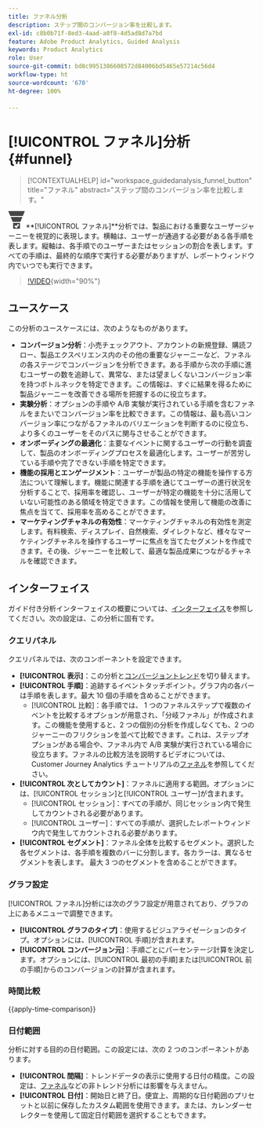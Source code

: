 ```yaml
---
title: ファネル分析
description: ステップ間のコンバージョン率を比較します。
exl-id: c8b0b71f-8ed3-4aad-a0f8-4d5ad8d7a7bd
feature: Adobe Product Analytics, Guided Analysis
keywords: Product Analytics
role: User
source-git-commit: bd8c9951386608572d84006bd5465e57214c56d4
workflow-type: ht
source-wordcount: '670'
ht-degree: 100%

---
```


# [!UICONTROL ファネル]分析 {#funnel}

<!-- markdownlint-disable MD034 -->

>[!CONTEXTUALHELP]
>id="workspace_guidedanalysis_funnel_button"
>title="ファネル"
>abstract="ステップ間のコンバージョン率を比較します。"

<!-- markdownlint-enable MD034 -->

![ConversionFunnel](/help/assets/icons/ConversionFunnel.svg)**[!UICONTROL ファネル&#x200B;]**分析では、製品における重要なユーザージャーニーを視覚的に表現します。横軸は、ユーザーが通過する必要がある各手順を表します。縦軸は、各手順でのユーザーまたはセッションの割合を表します。すべての手順は、最終的な順序で実行する必要がありますが、レポートウィンドウ内でいつでも実行できます。

>[!VIDEO](https://video.tv.adobe.com/v/3431281/?quality=12&learn=on&captions=jpn){width="90%"}

## ユースケース

この分析のユースケースには、次のようなものがあります。

* **コンバージョン分析**：小売チェックアウト、アカウントの新規登録、購読フロー、製品エクスペリエンス内のその他の重要なジャーニーなど、ファネルの各ステージでコンバージョンを分析できます。ある手順から次の手順に進むユーザーの数を追跡して、異常な、または望ましくないコンバージョン率を持つボトルネックを特定できます。この情報は、すぐに結果を得るために製品ジャーニーを改善できる場所を把握するのに役立ちます。
* **実験分析**：オプションの手順や A/B 実験が実行されている手順を含むファネルをまたいでコンバージョン率を比較できます。この情報は、最も高いコンバージョン率につながるファネルのバリエーションを判断するのに役立ち、より多くのユーザーをそのパスに関与させることができます。
* **オンボーディングの最適化**：主要なイベントに関するユーザーの行動を調査して、製品のオンボーディングプロセスを最適化します。ユーザーが苦労している手順や完了できない手順を特定できます。
* **機能の採用とエンゲージメント**：ユーザーが製品の特定の機能を操作する方法について理解します。機能に関連する手順を通じてユーザーの進行状況を分析することで、採用率を確認し、ユーザーが特定の機能を十分に活用していない可能性のある領域を特定できます。この情報を使用して機能の改善に焦点を当てて、採用率を高めることができます。
* **マーケティングチャネルの有効性**：マーケティングチャネルの有効性を測定します。有料検索、ディスプレイ、自然検索、ダイレクトなど、様々なマーケティングチャネルを操作するユーザーに焦点を当てたセグメントを作成できます。その後、ジャーニーを比較して、最適な製品成果につながるチャネルを確認できます。

## インターフェイス

ガイド付き分析インターフェイスの概要については、[インターフェイス](../overview.md#interface)を参照してください。次の設定は、この分析に固有です。

### クエリパネル

クエリパネルでは、次のコンポーネントを設定できます。

* **[!UICONTROL 表示]**：この分析と[コンバージョントレンド](conversion-trends.md)を切り替えます。
* **[!UICONTROL 手順]**：追跡するイベントタッチポイント。グラフ内の各バーは手順を表します。最大 10 個の手順を含めることができます。
   * [!UICONTROL 比較]：各手順では、 1 つのファネルステップで複数のイベントを比較するオプションが用意され、「分岐ファネル」が作成されます。この機能を使用すると、2 つの個別の分析を作成しなくても、2 つのジャーニーのフリクションを並べて比較できます。これは、ステップオプションがある場合や、ファネル内で A/B 実験が実行されている場合に役立ちます。ファネルの比較方法を説明するビデオについては、Customer Journey Analytics チュートリアルの[ファネル](https://experienceleague.adobe.com/ja/docs/customer-journey-analytics-learn/tutorials/guided-analysis/funnel)を参照してください。
* **[!UICONTROL 次としてカウント]**：ファネルに適用する範囲。オプションには、[!UICONTROL セッション]と[!UICONTROL ユーザー]が含まれます。
   * [!UICONTROL セッション]：すべての手順が、同じセッション内で発生してカウントされる必要があります。
   * [!UICONTROL ユーザー]：すべての手順が、選択したレポートウィンドウ内で発生してカウントされる必要があります。
* **[!UICONTROL セグメント]**：ファネル全体を比較するセグメント。選択した各セグメントは、各手順を複数のバーに分割します。各カラーは、異なるセグメントを表します。 最大 3 つのセグメントを含めることができます。

### グラフ設定

[!UICONTROL ファネル]分析には次のグラフ設定が用意されており、グラフの上にあるメニューで調整できます。

* **[!UICONTROL グラフのタイプ]**：使用するビジュアライゼーションのタイプ。オプションには、[!UICONTROL 手順]が含まれます。
* **[!UICONTROL コンバージョン元]**：手順ごとにパーセンテージ計算を決定します。オプションには、[!UICONTROL 最初の手順]または[!UICONTROL 前の手順]からのコンバージョンの計算が含まれます。

### 時間比較

{{apply-time-comparison}}



### 日付範囲

分析に対する目的の日付範囲。この設定には、次の 2 つのコンポーネントがあります。

* **[!UICONTROL 間隔]**：トレンドデータの表示に使用する日付の精度。この設定は、[ファネル](funnel.md)などの非トレンド分析には影響を与えません。
* **[!UICONTROL 日付]**：開始日と終了日。便宜上、周期的な日付範囲のプリセットと以前に保存したカスタム範囲を使用できます。または、カレンダーセレクターを使用して固定日付範囲を選択することもできます。

<!--
## Example

See below for an example of the analysis.

![Funnel time compare](../assets/funnel-compare.png)

-->
